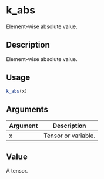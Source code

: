# k_abs


Element-wise absolute value.




## Description

Element-wise absolute value.





## Usage
```r
k_abs(x)
```




## Arguments


Argument      |Description
------------- |----------------
x | Tensor or variable.





## Value

A tensor.





